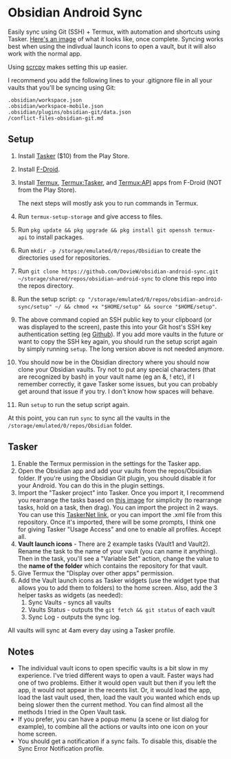 # Obsidian Android Sync
Easily sync using Git (SSH) + Termux, with automation and shortcuts using Tasker. [Here's an image](https://bit.ly/40hLIyt) of what it looks like, once complete. Syncing works best when using the indivdual launch icons to open a vault, but it will also work with the normal app.

Using [scrcpy](https://github.com/Genymobile/scrcpy) makes setting this up easier.

I recommend you add the following lines to your .gitignore file in all your vaults that you'll be syncing using Git:
```gitignore
.obsidian/workspace.json
.obsidian/workspace-mobile.json
.obsidian/plugins/obsidian-git/data.json
/conflict-files-obsidian-git.md
```
## Setup
1. Install [Tasker](https://play.google.com/store/apps/details?id=net.dinglisch.android.taskerm&hl=en_US&gl=US) ($10) from the Play Store.
2. Install [F-Droid](https://f-droid.org/en/).
3. Install [Termux](https://f-droid.org/en/packages/com.termux/), [Termux:Tasker](https://f-droid.org/en/packages/com.termux.tasker/), and [Termux:API](https://f-droid.org/en/packages/com.termux.api/) apps from F-Droid (NOT from the Play Store).

   The next steps will mostly ask you to run commands in Termux.
5. Run `termux-setup-storage` and give access to files.
6. Run `pkg update && pkg upgrade && pkg install git openssh termux-api` to install packages.
7. Run `mkdir -p /storage/emulated/0/repos/Obsidian` to create the directories used for repositories.
8. Run `git clone https://github.com/DovieW/obsidian-android-sync.git ~/storage/shared/repos/obsidian-android-sync` to clone this repo into the repos directory.
9. Run the setup script: `cp "/storage/emulated/0/repos/obsidian-android-sync/setup" ~/ && chmod +x "$HOME/setup" && source "$HOME/setup"`.
10. The above command copied an SSH public key to your clipboard (or was displayed to the screen), paste this into your Git host's SSH key authentication setting (eg [Github](https://github.com/settings/keys)). If you add more vaults in the future or want to copy the SSH key again, you should run the setup script again by simply running `setup`. The long version above is not needed anymore.
11. You should now be in the Obsidian directory where you should now clone your Obsidian vaults. Try not to put any special characters (that are recognized by bash) in your vault name (eg an &, ! etc), if I remember correctly, it gave Tasker some issues, but you can probably get around that issue if you try. I don't know how spaces will behave.
12. Run `setup` to run the setup script again.

At this point, you can run `sync` to sync all the vaults in the `/storage/emulated/0/repos/Obsidian` folder.
## Tasker
1. Enable the Termux permission in the settings for the Tasker app.
2. Open the Obsidian app and add your vaults from the repos/Obsidian folder. If you're using the Obsidian Git plugin, you should disable it for your Android. You can do this in the plugin settings.
3. Import the "Tasker project" into Tasker. Once you import it, I recommend you rearrange the tasks based on [this image](https://imgur.com/a/6Gj6aRjhttps://imgur.com/a/6Gj6aRj) for simplicity (to rearrange tasks, hold on a task, then drag). You can import the project in 2 ways. You can use this [TaskerNet link](https://taskernet.com/shares/?user=AS35m8n3cQwLQVpqM%2Fik6LZsANJ%2F8SkOXbatTM3JXxEQY4KYaxES06TbTgTRcO7ziHKZXfzQKT1B&id=Project%3AObsidian+Syncing), or you can import the .xml file from this repository. Once it's imported, there will be some prompts, I think one for giving Tasker "Usage Access" and one to enable all profiles. Accept all.
4. **Vault launch icons** - There are 2 example tasks (Vault1 and Vault2). Rename the task to the name of your vault (you can name it anything). Then in the task, you'll see a "Variable Set" action, change the value to the **name of the folder** which contains the repository for that vault.
5. Give Termux the "Display over other apps" permission.
6. Add the Vault launch icons as Tasker widgets (use the widget type that allows you to add them to folders) to the home screen. Also, add the 3 helper tasks as widgets (as needed): 
   1. Sync Vaults   - syncs all vaults
   2. Vaults Status - outputs the `git fetch && git status` of each vault
   3. Sync Log      - outputs the sync log.

All vaults will sync at 4am every day using a Tasker profile.
## Notes
- The individual vault icons to open specific vaults is a bit slow in my experience. I've tried different ways to open a vault. Faster ways had one of two problems. Either it would open vault but then if you left the app, it would not appear in the recents list. Or, it would load the app, load the last vault used, then, load the vault you wanted which ends up being slower then the current method. You can find almost all the methods I tried in the Open Vault task.
- If you prefer, you can have a popup menu (a scene or list dialog for example), to combine all the actions or vaults into one icon on your home screen.
- You should get a notification if a sync fails. To disable this, disable the Sync Error Notification profile.
